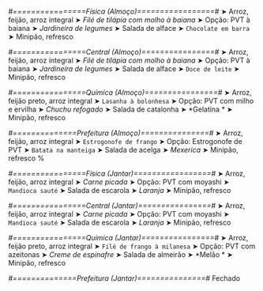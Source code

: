 
*#================Física (Almoço)=================#*
➤ Arroz, feijão, arroz integral
➤ *Filé de tilápia com molho à baiana*
➤ Opção: PVT à baiana
➤ *Jardineira de legumes*
➤ Salada de alface
➤ `Chocolate em barra`
➤ Minipão, refresco

*#================Central (Almoço)================#*
➤ Arroz, feijão, arroz integral
➤ *Filé de tilápia com molho à baiana*
➤ Opção: PVT à baiana
➤ *Jardineira de legumes*
➤ Salada de alface
➤ `Doce de leite`
➤ Minipão, refresco

*#================Química (Almoço)================#*
➤ Arroz, feijão preto, arroz integral
➤ `Lasanha à bolonhesa`
➤ Opção: PVT com milho e ervilha 
➤ *Chuchu refogado*
➤ Salada de catalonha
➤ *Gelatina *
➤ Minipão, refresco

*#==============Prefeitura (Almoço)===============#*
➤ Arroz, feijão, arroz integral
➤ `Estrogonofe de frango`
➤ Opção: Estrogonofe de PVT
➤ `Batata na manteiga`
➤ Salada de acelga
➤ *Mexerica*
➤ Minipão, refresco
%

*#================Física (Jantar)=================#*
➤ Arroz, feijão, arroz integral
➤ *Carne picada*
➤ Opção: PVT com moyashi
➤ `Mandioca sauté`
➤ Salada de escarola
➤ *Laranja*
➤ Minipão, refresco

*#================Central (Jantar)================#*
➤ Arroz, feijão, arroz integral
➤ *Carne picada*
➤ Opção: PVT com moyashi
➤ `Mandioca sauté`
➤ Salada de escarola
➤ *Laranja*
➤ Minipão, refresco

*#================Química (Jantar)================#*
➤ Arroz, feijão preto, arroz integral
➤ `Filé de frango à milanesa`
➤ Opção: PVT com azeitonas
➤ *Creme de espinafre*
➤ Salada de almeirão
➤ *Melão *
➤ Minipão, refresco

*#==============Prefeitura (Jantar)===============#*
Fechado
